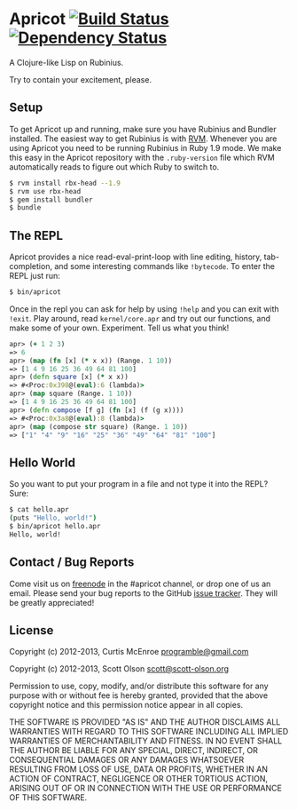 # Apricot [![Build Status](https://secure.travis-ci.org/programble/apricot.png?branch=master)](http://travis-ci.org/programble/apricot) [![Dependency Status](https://gemnasium.com/programble/apricot.png?travis)](https://gemnasium.com/programble/apricot)

A Clojure-like Lisp on Rubinius.

Try to contain your excitement, please.


## Setup
To get Apricot up and running, make sure you have Rubinius and Bundler
installed.  The easiest way to get Rubinius is with [RVM](https://rvm.io/).
Whenever you are using Apricot you need to be running Rubinius in Ruby 1.9
mode. We make this easy in the Apricot repository with the `.ruby-version`
file which RVM automatically reads to figure out which Ruby to switch to.

``` sh
$ rvm install rbx-head --1.9
$ rvm use rbx-head
$ gem install bundler
$ bundle
```

## The REPL
Apricot provides a nice read-eval-print-loop with line editing, history,
tab-completion, and some interesting commands like `!bytecode`. To enter the
REPL just run:
``` sh
$ bin/apricot
```

Once in the repl you can ask for help by using `!help` and you can exit with
`!exit`.  Play around, read `kernel/core.apr` and try out our functions, and
make some of your own. Experiment. Tell us what you think!
``` clojure
apr> (+ 1 2 3)
=> 6
apr> (map (fn [x] (* x x)) (Range. 1 10))
=> [1 4 9 16 25 36 49 64 81 100]
apr> (defn square [x] (* x x))
=> #<Proc:0x398@(eval):6 (lambda)>
apr> (map square (Range. 1 10))
=> [1 4 9 16 25 36 49 64 81 100]
apr> (defn compose [f g] (fn [x] (f (g x))))
=> #<Proc:0x3a8@(eval):8 (lambda)>
apr> (map (compose str square) (Range. 1 10))
=> ["1" "4" "9" "16" "25" "36" "49" "64" "81" "100"]
```

## Hello World
So you want to put your program in a file and not type it into the REPL? Sure:
``` sh
$ cat hello.apr
(puts "Hello, world!")
$ bin/apricot hello.apr
Hello, world!
```

## Contact / Bug Reports
Come visit us on [freenode](http://freenode.net/) in the #apricot channel, or
drop one of us an email. Please send your bug reports to the GitHub
[issue tracker](https://github.com/programble/apricot/issues). They will be
greatly appreciated!


## License

Copyright (c) 2012-2013, Curtis McEnroe <programble@gmail.com>

Copyright (c) 2012-2013, Scott Olson <scott@scott-olson.org>

Permission to use, copy, modify, and/or distribute this software for any
purpose with or without fee is hereby granted, provided that the above
copyright notice and this permission notice appear in all copies.

THE SOFTWARE IS PROVIDED "AS IS" AND THE AUTHOR DISCLAIMS ALL WARRANTIES
WITH REGARD TO THIS SOFTWARE INCLUDING ALL IMPLIED WARRANTIES OF
MERCHANTABILITY AND FITNESS. IN NO EVENT SHALL THE AUTHOR BE LIABLE FOR
ANY SPECIAL, DIRECT, INDIRECT, OR CONSEQUENTIAL DAMAGES OR ANY DAMAGES
WHATSOEVER RESULTING FROM LOSS OF USE, DATA OR PROFITS, WHETHER IN AN
ACTION OF CONTRACT, NEGLIGENCE OR OTHER TORTIOUS ACTION, ARISING OUT OF
OR IN CONNECTION WITH THE USE OR PERFORMANCE OF THIS SOFTWARE.
